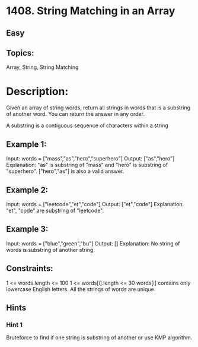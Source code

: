 # 1408. String Matching in an Array

## Easy

## Topics:

Array, String, String Matching

# Description:

Given an array of string words, return all strings in words that is a substring of another word. You can return the answer in any order.

A substring is a contiguous sequence of characters within a string

## Example 1:

Input: words = ["mass","as","hero","superhero"]
Output: ["as","hero"]
Explanation: "as" is substring of "mass" and "hero" is substring of "superhero".
["hero","as"] is also a valid answer.

## Example 2:

Input: words = ["leetcode","et","code"]
Output: ["et","code"]
Explanation: "et", "code" are substring of "leetcode".

## Example 3:

Input: words = ["blue","green","bu"]
Output: []
Explanation: No string of words is substring of another string.

## Constraints:

1 <= words.length <= 100
1 <= words[i].length <= 30
words[i] contains only lowercase English letters.
All the strings of words are unique.

## Hints

### Hint 1

Bruteforce to find if one string is substring of another or use KMP algorithm.
